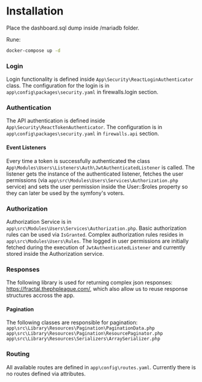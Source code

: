 # Installation

Place the dashboard.sql dump inside /mariadb folder.

Rune:
```sh
docker-compose up -d
```

### Login 

Login functionality is defined inside `App\Security\ReactLoginAuthenticator` class. The configuration for the login is in `app\config\packages\security.yaml` in firewalls.login section.

### Authentication

The API authentication is defined inside `App\Security\ReactTokenAuthenticator`. The configuration is in `app\config\packages\security.yaml` in `firewalls.api` section.

#### Event Listeners

Every time a token is successfully authenticated the class `App\Modules\Users\Listeners\Auth\JwtAuthenticatedListener` is called. The listener gets the instance of the authenticated listener, fetches the user permissions (via `app\src\Modules\Users\Services\Authorization.php` service) and sets the user permission inside the User::$roles property so they can later be used by the symfony's voters.


### Authorization

Authorization Service is in `app\src\Modules\Users\Services\Authorization.php`. 
Basic authorization rules can be used via `IsGranted`. Complex authorization rules resides in `app\src\Modules\Users\Rules`.
The logged in user permissions are initially fetched during the execution of `JwtAuthenticatedListener` and currently stored inside the Authorization service.


### Responses
The following library is used for returning complex json responses: https://fractal.thephpleague.com/, which also allow us to reuse response structures accross the app.

#### Pagination
The following classes are responsible for pagination: 
`app\src\Library\Resources\Pagination\PaginationData.php` 
`app\src\Library\Resources\Pagination\ResourcePaginator.php`
`app\src\Library\Resources\Serializers\ArraySerializer.php`


### Routing

All available routes are defined in `app\config\routes.yaml`. Currently there is no routes defined via attributes.

